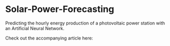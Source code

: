 # Solar-Power-Forecasting
Predicting the hourly energy production of a photovoltaic power station with an Artificial Neural Network.

Check out the accompanying article here:
